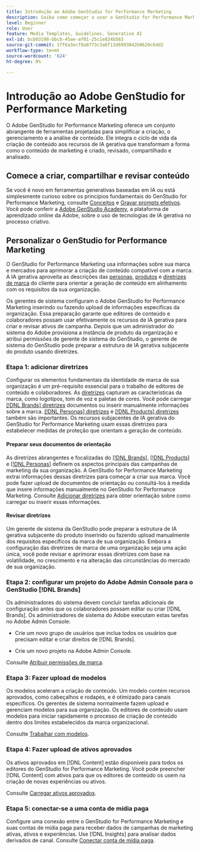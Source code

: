 ```yaml
---
title: Introdução ao Adobe GenStudio for Performance Marketing
description: Saiba como começar a usar o GenStudio for Performance Marketing para gerar conteúdo de marketing alinhado à marca e acelerar o gerenciamento de campanhas.
level: Beginner
role: User
feature: Media Templates, Guidelines, Generative AI
exl-id: bcb03198-bbcb-45ae-af01-25c1e834b563
source-git-commit: 1ff6a3ecf0a0773c3a6f13d6993042b0620c6dd2
workflow-type: tm+mt
source-wordcount: '624'
ht-degree: 0%

---
```


# Introdução ao Adobe GenStudio for Performance Marketing

O Adobe GenStudio for Performance Marketing oferece um conjunto abrangente de ferramentas projetadas para simplificar a criação, o gerenciamento e a análise de conteúdo. Ele integra o ciclo de vida da criação de conteúdo aos recursos de IA gerativa que transformam a forma como o conteúdo de marketing é criado, revisado, compartilhado e analisado.

## Comece a criar, compartilhar e revisar conteúdo

Se você é novo em ferramentas generativas baseadas em IA ou está simplesmente curioso sobre os princípios fundamentais do GenStudio for Performance Marketing, consulte [Conceitos](/help/user-guide/concepts.md) e [Gravar prompts efetivos](/help/user-guide/effective-prompts.md). Você pode conferir a [Adobe GenStudio Academy](https://learningmanager.adobe.com/genstudioacademy), a plataforma de aprendizado online da Adobe, sobre o uso de tecnologias de IA gerativa no processo criativo.

## Personalizar o GenStudio for Performance Marketing

O GenStudio for Performance Marketing usa informações sobre sua marca e mercados para aprimorar a criação de conteúdo compatível com a marca. A IA gerativa aproveita as descrições das [personas](/help/user-guide/guidelines/personas.md), [produtos](/help/user-guide/guidelines/products.md) e [diretrizes de marca](/help/user-guide/guidelines/overview.md) do cliente para orientar a geração de conteúdo em alinhamento com os requisitos da sua organização.

Os gerentes de sistema configuram o Adobe GenStudio for Performance Marketing inserindo ou fazendo upload de informações específicas da organização. Essa preparação garante que editores de conteúdo e colaboradores possam usar efetivamente os recursos de IA gerativa para criar e revisar ativos de campanha. Depois que um administrador do sistema do Adobe provisiona a instância de produto da organização e atribui permissões de gerente de sistema do GenStudio, o gerente de sistema do GenStudio pode preparar a estrutura de IA gerativa subjacente do produto usando diretrizes.

### Etapa 1: adicionar diretrizes

Configurar os elementos fundamentais da identidade de marca de sua organização é um pré-requisito essencial para o trabalho de editores de conteúdo e colaboradores. As [diretrizes](/help/user-guide/guidelines/overview.md) capturam as características da marca, como logotipos, tom de voz e paletas de cores. Você pode carregar [[!DNL Brands] diretrizes](/help/user-guide/guidelines/brands.md) documentos ou inserir manualmente informações sobre a marca. [[!DNL Personas] diretrizes](/help/user-guide/guidelines/personas.md) e [[!DNL Products] diretrizes](/help/user-guide/guidelines/products.md) também são importantes. Os recursos subjacentes de IA gerativa do GenStudio for Performance Marketing usam essas diretrizes para estabelecer medidas de proteção que orientam a geração de conteúdo.

#### Preparar seus documentos de orientação

As diretrizes abrangentes e focalizadas do [[!DNL Brands]](/help/user-guide/guidelines/brands.md), [[!DNL Products]](/help/user-guide/guidelines/products.md) e [[!DNL Personas]](/help/user-guide/guidelines/personas.md) definem os aspectos principais das campanhas de marketing da sua organização. A GenStudio for Performance Marketing extrai informações dessas diretrizes para começar a criar sua marca. Você pode fazer upload de documentos de orientação ou consultá-los à medida que insere informações manualmente no GenStudio for Performance Marketing. Consulte [Adicionar diretrizes](/help/user-guide/guidelines/overview.md) para obter orientação sobre como carregar ou inserir essas informações.

#### Revisar diretrizes

Um gerente de sistema da GenStudio pode preparar a estrutura de IA gerativa subjacente do produto inserindo ou fazendo upload manualmente dos requisitos específicos da marca de sua organização. Embora a configuração das diretrizes de marca de uma organização seja uma ação única, você pode revisar e aprimorar essas diretrizes com base na volatilidade, no crescimento e na alteração das circunstâncias do mercado de sua organização.

### Etapa 2: configurar um projeto do Adobe Admin Console para o GenStudio [!DNL Brands]

Os administradores do sistema devem concluir tarefas adicionais de configuração antes que os colaboradores possam editar ou criar [!DNL Brands]. Os administradores de sistema do Adobe executam estas tarefas no Adobe Admin Console:

* Crie um novo grupo de usuários que inclua todos os usuários que precisam editar e criar direitos de [!DNL Brands].

* Crie um novo projeto na Adobe Admin Console.

Consulte [Atribuir permissões de marca](configure-brand-permissions.md).

### Etapa 3: Fazer upload de modelos

Os modelos aceleram a criação de conteúdo. Um modelo contém recursos aprovados, como cabeçalhos e rodapés, e é otimizado para canais específicos. Os gerentes de sistema normalmente fazem upload e gerenciam modelos para sua organização. Os editores de conteúdo usam modelos para iniciar rapidamente o processo de criação de conteúdo dentro dos limites estabelecidos da marca organizacional.

Consulte [Trabalhar com modelos](/help/user-guide/content/use-templates.md).

### Etapa 4: Fazer upload de ativos aprovados

Os ativos aprovados em [!DNL Content] estão disponíveis para todos os editores do GenStudio for Performance Marketing. Você pode preencher [!DNL Content] com ativos para que os editores de conteúdo os usem na criação de novas experiências ou ativos.

Consulte [Carregar ativos aprovados](/help/user-guide/content/manage-assets.md).

### Etapa 5: conectar-se a uma conta de mídia paga

Configure uma conexão entre o GenStudio for Performance Marketing e suas contas de mídia paga para receber dados de campanhas de marketing ativas, ativos e experiências. Use [!DNL Insights] para analisar dados derivados de canal. Consulte [Conectar conta de mídia paga](/help/user-guide/connectors/connect-channel.md).
